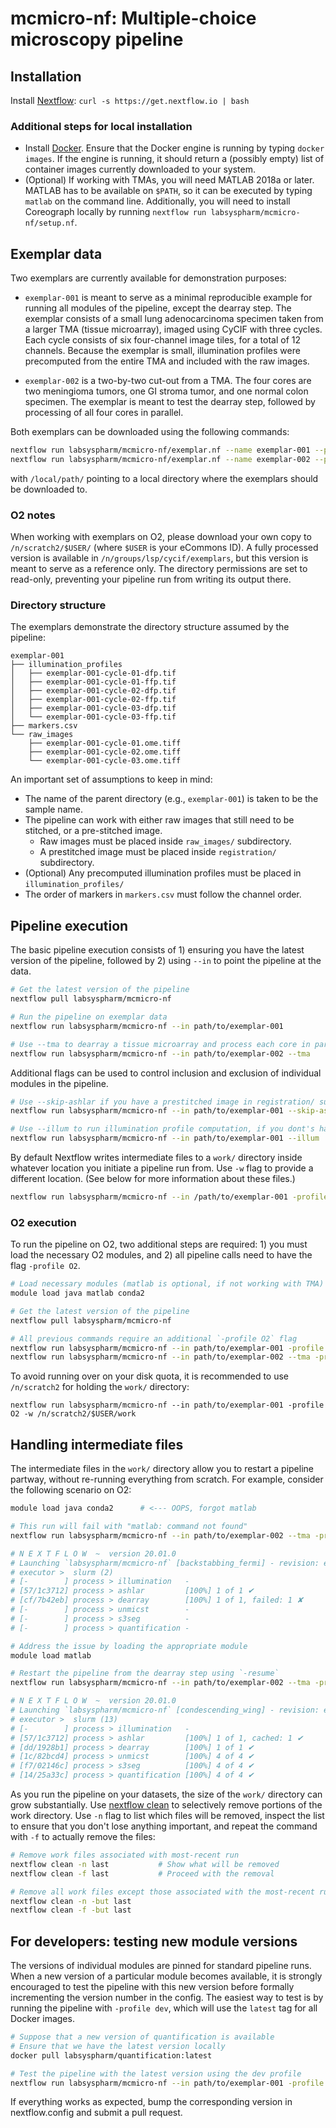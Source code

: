 # mcmicro-nf: Multiple-choice microscopy pipeline

## Installation

Install [Nextflow](https://www.nextflow.io/): `curl -s https://get.nextflow.io | bash`

### Additional steps for local installation
* Install [Docker](https://docs.docker.com/install/). Ensure that the Docker engine is running by typing `docker images`. If the engine is running, it should return a (possibly empty) list of container images currently downloaded to your system.
* (Optional) If working with TMAs, you will need MATLAB 2018a or later. MATLAB has to be available on `$PATH`, so it can be executed by typing `matlab` on the command line. Additionally, you will need to install Coreograph locally by running `nextflow run labsyspharm/mcmicro-nf/setup.nf`.

## Exemplar data

Two exemplars are currently available for demonstration purposes:

* `exemplar-001` is meant to serve as a minimal reproducible example for running all modules of the pipeline, except the dearray step. The exemplar consists of a small lung adenocarcinoma specimen taken from a larger TMA (tissue microarray), imaged using CyCIF with three cycles. Each cycle consists of six four-channel image tiles, for a total of 12 channels. Because the exemplar is small, illumination profiles were precomputed from the entire TMA and included with the raw images.

* `exemplar-002` is a two-by-two cut-out from a TMA. The four cores are two meningioma tumors, one GI stroma tumor, and one normal colon specimen. The exemplar is meant to test the dearray step, followed by processing of all four cores in parallel.

Both exemplars can be downloaded using the following commands:
``` bash
nextflow run labsyspharm/mcmicro-nf/exemplar.nf --name exemplar-001 --path /local/path/
nextflow run labsyspharm/mcmicro-nf/exemplar.nf --name exemplar-002 --path /local/path/
```
with `/local/path/` pointing to a local directory where the exemplars should be downloaded to.

### O2 notes

When working with exemplars on O2, please download your own copy to `/n/scratch2/$USER/` (where `$USER` is your eCommons ID). A fully processed version is available in `/n/groups/lsp/cycif/exemplars`, but this version is meant to serve as a reference only. The directory permissions are set to read-only, preventing your pipeline run from writing its output there.

### Directory structure

The exemplars demonstrate the directory structure assumed by the pipeline:
```
exemplar-001
├── illumination_profiles
│   ├── exemplar-001-cycle-01-dfp.tif
│   ├── exemplar-001-cycle-01-ffp.tif
│   ├── exemplar-001-cycle-02-dfp.tif
│   ├── exemplar-001-cycle-02-ffp.tif
│   ├── exemplar-001-cycle-03-dfp.tif
│   └── exemplar-001-cycle-03-ffp.tif
├── markers.csv
└── raw_images
    ├── exemplar-001-cycle-01.ome.tiff
    ├── exemplar-001-cycle-02.ome.tiff
    └── exemplar-001-cycle-03.ome.tiff
```

An important set of assumptions to keep in mind:

* The name of the parent directory (e.g., `exemplar-001`) is taken to be the sample name.
* The pipeline can work with either raw images that still need to be stitched, or a pre-stitched image.
  * Raw images must be placed inside `raw_images/` subdirectory.
  * A prestitched image must be placed inside `registration/` subdirectory.
* (Optional) Any precomputed illumination profiles must be placed in `illumination_profiles/`
* The order of markers in `markers.csv` must follow the channel order.

## Pipeline execution

The basic pipeline execution consists of 1) ensuring you have the latest version of the pipeline, followed by 2) using `--in` to point the pipeline at the data.

``` bash
# Get the latest version of the pipeline
nextflow pull labsyspharm/mcmicro-nf

# Run the pipeline on exemplar data
nextflow run labsyspharm/mcmicro-nf --in path/to/exemplar-001

# Use --tma to dearray a tissue microarray and process each core in parallel
nextflow run labsyspharm/mcmicro-nf --in path/to/exemplar-002 --tma
```

Additional flags can be used to control inclusion and exclusion of individual modules in the pipeline.

``` bash
# Use --skip-ashlar if you have a prestitched image in registration/ subfolder
nextflow run labsyspharm/mcmicro-nf --in path/to/exemplar-001 --skip-ashlar

# Use --illum to run illumination profile computation, if you dont's have one precomputed
nextflow run labsyspharm/mcmicro-nf --in path/to/exemplar-001 --illum
```

By default Nextflow writes intermediate files to a `work/` directory inside whatever location you initiate a pipeline run from. Use `-w` flag to provide a different location. (See below for more information about these files.)

``` bash
nextflow run labsyspharm/mcmicro-nf --in /path/to/exemplar-001 -profile O2 -w /path/to/work/
```

### O2 execution

To run the pipeline on O2, two additional steps are required: 1) you must load the necessary O2 modules, and 2) all pipeline calls need to have the flag `-profile O2`.

``` bash
# Load necessary modules (matlab is optional, if not working with TMA)
module load java matlab conda2

# Get the latest version of the pipeline
nextflow pull labsyspharm/mcmicro-nf

# All previous commands require an additional `-profile O2` flag
nextflow run labsyspharm/mcmicro-nf --in path/to/exemplar-001 -profile O2
nextflow run labsyspharm/mcmicro-nf --in path/to/exemplar-002 --tma -profile O2
```

To avoid running over on your disk quota, it is recommended to use `/n/scratch2` for holding the `work/` directory:

```
nextflow run labsyspharm/mcmicro-nf --in path/to/exemplar-001 -profile O2 -w /n/scratch2/$USER/work
```

## Handling intermediate files

The intermediate files in the `work/` directory allow you to restart a pipeline partway, without re-running everything from scratch. For example, consider the following scenario on O2:

``` bash
module load java conda2      # <--- OOPS, forgot matlab

# This run will fail with "matlab: command not found"
nextflow run labsyspharm/mcmicro-nf --in path/to/exemplar-002 --tma -profile O2

# N E X T F L O W  ~  version 20.01.0
# Launching `labsyspharm/mcmicro-nf` [backstabbing_fermi] - revision: e5ff35c351 [master]
# executor >  slurm (2)
# [-        ] process > illumination   -
# [57/1c3712] process > ashlar         [100%] 1 of 1 ✔
# [cf/7b42eb] process > dearray        [100%] 1 of 1, failed: 1 ✘
# [-        ] process > unmicst        -
# [-        ] process > s3seg          -
# [-        ] process > quantification -

# Address the issue by loading the appropriate module
module load matlab

# Restart the pipeline from the dearray step using `-resume`
nextflow run labsyspharm/mcmicro-nf --in path/to/exemplar-002 --tma -profile O2 -resume

# N E X T F L O W  ~  version 20.01.0
# Launching `labsyspharm/mcmicro-nf` [condescending_wing] - revision: e5ff35c351 [master]
# executor >  slurm (13)
# [-        ] process > illumination   -
# [57/1c3712] process > ashlar         [100%] 1 of 1, cached: 1 ✔      <- NOTE: cached
# [dd/1928b1] process > dearray        [100%] 1 of 1 ✔
# [1c/82bcd4] process > unmicst        [100%] 4 of 4 ✔
# [f7/02146c] process > s3seg          [100%] 4 of 4 ✔
# [14/25a33c] process > quantification [100%] 4 of 4 ✔
```

As you run the pipeline on your datasets, the size of the `work/` directory can grow substantially. Use [nextflow clean](https://github.com/nextflow-io/nextflow/blob/cli-docs/docs/cli.rst#clean) to selectively remove portions of the work directory. Use `-n` flag to list which files will be removed, inspect the list to ensure that you don't lose anything important, and repeat the command with `-f` to actually remove the files:

``` bash
# Remove work files associated with most-recent run
nextflow clean -n last           # Show what will be removed
nextflow clean -f last           # Proceed with the removal

# Remove all work files except those associated with the most-recent run
nextflow clean -n -but last
nextflow clean -f -but last
```

## For developers: testing new module versions

The versions of individual modules are pinned for standard pipeline runs. When a new version of a particular module becomes available, it is strongly encouraged to test the pipeline with this new version before formally incrementing the version number in the config. The easiest way to test is by running the pipeline with `-profile dev`, which will use the `latest` tag for all Docker images.

``` bash
# Suppose that a new version of quantification is available
# Ensure that we have the latest version locally
docker pull labsyspharm/quantification:latest

# Test the pipeline with the latest version using the dev profile
nextflow run labsyspharm/mcmicro-nf --in path/to/exemplar-001 -profile dev
```

If everything works as expected, bump the corresponding version in nextflow.config and submit a pull request.
